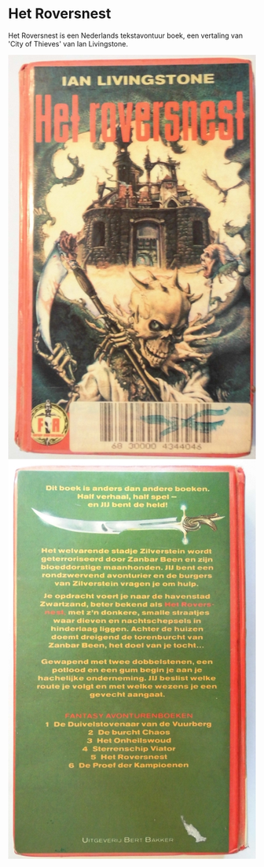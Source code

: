 # Het Roversnest

Het Roversnest is een Nederlands tekstavontuur boek, een vertaling van 'City of Thieves' van Ian Livingstone.

![Front cover of book](BoekVoorkant.jpg)
![Back cover of book](BoekAchterkant.jpg)
